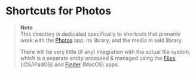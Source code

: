 # Shortcuts for Photos

> __Note__<br />
> This directory is dedicated specifically to shortcuts that primarily work with the [Photos](url) app, its library, and the media in said library.
> 
> There will be very little (if any) integration with the actual file system, which is a separate entity accessed & managed using the [Files](url) (iOS/iPadOS) and [Finder](url) (MacOS) apps.